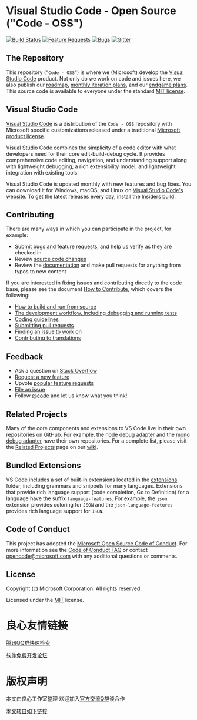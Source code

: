 # Visual Studio Code - Open Source ("Code - OSS")
[![Build Status](https://dev.azure.com/vscode/VSCode/_apis/build/status/VS%20Code?branchName=master)](https://aka.ms/vscode-builds)
[![Feature Requests](https://img.shields.io/github/issues/Microsoft/vscode/feature-request.svg)](https://github.com/Microsoft/vscode/issues?q=is%3Aopen+is%3Aissue+label%3Afeature-request+sort%3Areactions-%2B1-desc)
[![Bugs](https://img.shields.io/github/issues/Microsoft/vscode/bug.svg)](https://github.com/Microsoft/vscode/issues?utf8=✓&q=is%3Aissue+is%3Aopen+label%3Abug)
[![Gitter](https://img.shields.io/badge/chat-on%20gitter-yellow.svg)](https://gitter.im/Microsoft/vscode)

## The Repository

This repository ("`Code - OSS`") is where we (Microsoft) develop the [Visual Studio Code](http://u.720life.cn/g/e2968b3acbb2cf55f957e5cee84b34f742faadec624378d40fc4cbc4df87c378) product. Not only do we work on code and issues here, we also publish our [roadmap](http://u.720life.cn/g/54145d0471d91890860f7f8463c0304643670907f07eaa34c18469900a1d48bfcf9e77add4acf16fa31b74db8b9890a7), [monthly iteration plans](http://u.720life.cn/g/54145d0471d91890860f7f8463c0304643670907f07eaa34c18469900a1d48bf78ce1f6309d54b196105cfb1eed29c38c3bc4b9ffab1bbe894322b2527b2b6e2), and our [endgame plans](http://u.720life.cn/g/54145d0471d91890860f7f8463c0304643670907f07eaa34c18469900a1d48bfe7ea72e21cb973afa4ec136719e90b8a55cd336d778136d8efe38cbfe02d2f5a). This source code is available to everyone under the standard [MIT license](http://u.720life.cn/g/54145d0471d91890860f7f8463c0304643670907f07eaa34c18469900a1d48bf1df1589f77621e72a68047455a823e9aeb7c33017f568e8fb7538fbabf885119).

## Visual Studio Code

 
   
 

[Visual Studio Code](http://u.720life.cn/g/e2968b3acbb2cf55f957e5cee84b34f742faadec624378d40fc4cbc4df87c378) is a distribution of the `Code - OSS` repository with Microsoft specific customizations released under a traditional [Microsoft product license](http://u.720life.cn/g/e2968b3acbb2cf55f957e5cee84b34f78358e18409e506613911dc212e3ab5ec645a92f417a85162ade6eb526975e4bd).

[Visual Studio Code](http://u.720life.cn/g/e2968b3acbb2cf55f957e5cee84b34f742faadec624378d40fc4cbc4df87c378) combines the simplicity of a code editor with what developers need for their core edit-build-debug cycle. It provides comprehensive code editing, navigation, and understanding support along with lightweight debugging, a rich extensibility model, and lightweight integration with existing tools.

Visual Studio Code is updated monthly with new features and bug fixes. You can download it for Windows, macOS, and Linux on [Visual Studio Code's website](http://u.720life.cn/g/e2968b3acbb2cf55f957e5cee84b34f723146c9b48806f2b7c93c77d812e098e644f571bc77d658d55a47c33e642fc42). To get the latest releases every day, install the [Insiders build](http://u.720life.cn/g/e2968b3acbb2cf55f957e5cee84b34f76c595c63af3f55d75f7b96f26584150b1c1096623433c703ce04cc2996768188).

## Contributing

There are many ways in which you can participate in the project, for example:

* [Submit bugs and feature requests](http://u.720life.cn/g/54145d0471d91890860f7f8463c0304643670907f07eaa34c18469900a1d48bfe7161a7a231bca946caa80a5e8d9e7a4), and help us verify as they are checked in
* Review [source code changes](http://u.720life.cn/g/54145d0471d91890860f7f8463c0304643670907f07eaa34c18469900a1d48bf2b8ba9aa4015aae9cd6cfbc868ee6fd6)
* Review the [documentation](http://u.720life.cn/g/54145d0471d91890860f7f8463c0304643670907f07eaa34c18469900a1d48bfc83f75a703c3420be37ca1f0f1aabf96) and make pull requests for anything from typos to new content

If you are interested in fixing issues and contributing directly to the code base,
please see the document [How to Contribute](http://u.720life.cn/g/54145d0471d91890860f7f8463c030466da0a62e928567e22efc9994c2bad2b50ecc929e4b42bc6e57566d19c1b098b6b3a491e034bc099b305a860615559a0b), which covers the following:

* [How to build and run from source](http://u.720life.cn/g/54145d0471d91890860f7f8463c030466da0a62e928567e22efc9994c2bad2b50ecc929e4b42bc6e57566d19c1b098b6f908ca54e58354a401a352ac0fec834600240fc863a187dc340acbc9d0a67f60)
* [The development workflow, including debugging and running tests](http://u.720life.cn/g/54145d0471d91890860f7f8463c030466da0a62e928567e22efc9994c2bad2b50ecc929e4b42bc6e57566d19c1b098b67f4cd8697a21204518a4a575b620060774a682691650993b361e05ba16debe16)
* [Coding guidelines](http://u.720life.cn/g/54145d0471d91890860f7f8463c030466da0a62e928567e22efc9994c2bad2b51b155b48c6221caecf5bc46348e09c5a5fee3bcae6a81afcb2e75d8360c90fa9)
* [Submitting pull requests](http://u.720life.cn/g/54145d0471d91890860f7f8463c030466da0a62e928567e22efc9994c2bad2b50ecc929e4b42bc6e57566d19c1b098b6a87790c73cc2e46135c90ac6f1868a40151b2e6dc02674913fe2f07ca67e836f)
* [Finding an issue to work on](http://u.720life.cn/g/54145d0471d91890860f7f8463c0304643670907f07eaa34c18469900a1d48bf09d6f79b088f8b7b9c50715bd08f8a034f5297c1e6b94ebfa6665ca8087efd063bc08eca5167bbd5d42ac574835fe58a)
* [Contributing to translations](http://u.720life.cn/g/1cf7097346b6289b4151f4b22ee6f44dfdb1db39093f7fd0b19451d5f5be2654)

## Feedback

* Ask a question on [Stack Overflow](http://u.720life.cn/g/87bbd50441ad714fa4b3a92b06a39057c99d561856c3866c7b363085c26fdd7b0e00d62749df0966898c005ad7880f2593b17ccf06bca18407e1bdbab1c96efe)
* [Request a new feature](CONTRIBUTING.md)
* Upvote [popular feature requests](http://u.720life.cn/g/54145d0471d91890860f7f8463c030466da0a62e928567e22efc9994c2bad2b5f854b8998d33a1af1f2534a639f47999ed3de5b327702d5cb87756206a33ae365c00de15b201c813df1a686d9d17ee89f4a1cf286000d1c4ee4ae8939d9f4d6d2e3fb95c8761774bc24500e98ce5c1f88d3e5c0ce9490195041ac89abef43f96)
* [File an issue](http://u.720life.cn/g/54145d0471d91890860f7f8463c030466da0a62e928567e22efc9994c2bad2b56d4e6e090cfd9f371f5620a2b8583197)
* Follow [@code](http://u.720life.cn/g/5ea88169c4a0fbd169233d52478d54fec9e71d1272052719b314110815b56fba) and let us know what you think!

## Related Projects

Many of the core components and extensions to VS Code live in their own repositories on GitHub. For example, the [node debug adapter](http://u.720life.cn/g/54145d0471d91890860f7f8463c0304643670907f07eaa34c18469900a1d48bf4b2bc9e1ea1ea1815054d9fea6370a92) and the [mono debug adapter](http://u.720life.cn/g/54145d0471d91890860f7f8463c0304643670907f07eaa34c18469900a1d48bf98619e2a9a055ba3c101f143933a6f4f) have their own repositories. For a complete list, please visit the [Related Projects](http://u.720life.cn/g/54145d0471d91890860f7f8463c030466da0a62e928567e22efc9994c2bad2b5d4509a3a20c2749f48edeb5f7a086e8c36249660a7838ba28cebad29e3775550) page on our [wiki](http://u.720life.cn/g/54145d0471d91890860f7f8463c030466da0a62e928567e22efc9994c2bad2b5c569f933c4f8053da738f6788cab8ccf).

## Bundled Extensions

VS Code includes a set of built-in extensions located in the [extensions](extensions) folder, including grammars and snippets for many languages. Extensions that provide rich language support (code completion, Go to Definition) for a language have the suffix `language-features`. For example, the `json` extension provides coloring for `JSON` and the `json-language-features` provides rich language support for `JSON`.

## Code of Conduct

This project has adopted the [Microsoft Open Source Code of Conduct](http://u.720life.cn/g/22e7b067064505b0b066921a690bc00f40fc6818092ae136d535683f62b36971e7b295096e982152791c6cc0acadce74). For more information see the [Code of Conduct FAQ](http://u.720life.cn/g/22e7b067064505b0b066921a690bc00f40fc6818092ae136d535683f62b36971711354807af48475ed86c48f9fa10544f1669d39cb939aedffb8409517c51b11) or contact [opencode@microsoft.com](mailto:opencode@microsoft.com) with any additional questions or comments.

## License

Copyright (c) Microsoft Corporation. All rights reserved.

Licensed under the [MIT](LICENSE.txt) license.



 # 良心友情链接

[腾讯QQ群快速检索](http://u.720life.cn/s/8cf73f7c)

[软件免费开发论坛](http://u.720life.cn/s/bbb01dc0)

# 版权声明 

本文由良心工作室整理 欢迎加入[官方交流Q群](https://u.720life.cn/s/f2316816)谈合作

[本文转自如下链接](http://u.720life.cn/g/2e71d0f0a5c601172267ba20d3a43c6e070b7cdec06385b08265d75805bf17e947d8e40df7bb230c804056b17d59f7749a22bcf2891dd7d91eb2c630136b49ad)